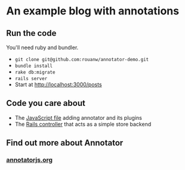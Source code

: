 # An example blog with annotations

## Run the code

You'll need ruby and bundler.

* `git clone git@github.com:rouanw/annotator-demo.git`
* `bundle install`
* `rake db:migrate`
* `rails server`
* Start at [http://localhost:3000/posts](http://localhost:3000/posts)

## Code you care about

* The [JavaScript file](/blob/master/app/assets/javascripts/posts.js) adding annotator and its plugins
* The [Rails controller](/blob/master/app/controllers/annotations_controller.rb) that acts as a simple store backend

## Find out more about Annotator

### [annotatorjs.org](http://annotatorjs.org/)

